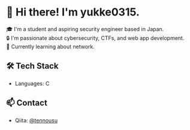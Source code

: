 # 👋 Hi there! I'm yukke0315.

🎓 I'm a student and aspiring security engineer based in Japan.  
🔒 I'm passionate about cybersecurity, CTFs, and web app development.  
🌱 Currently learning about network. 

## 🛠 Tech Stack
- Languages: C

## 📫 Contact
- Qiita: [@tennousu](https://qiita.com/tennousu)
